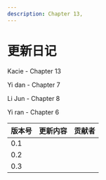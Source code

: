 ```yaml
---
description: Chapter 13,
---
```


# 更新日记

Kacie - Chapter 13

Yi dan - Chapter 7

Li Jun - Chapter 8

Yi ran - Chapter 6

| 版本号 | 更新内容 | 贡献者 |
| --- | ---- | --- |
| 0.1 |      |     |
| 0.2 |      |     |
| 0.3 |      |     |
